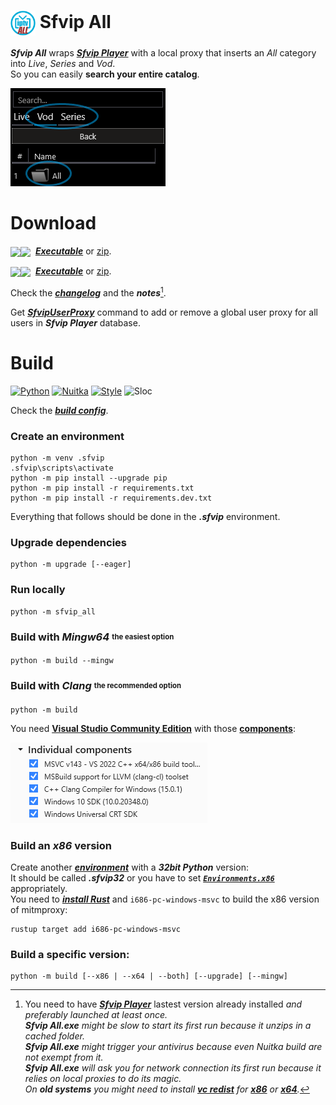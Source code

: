 # <img src="ressources/Sfvip%20All.png" width="40" align="center"> Sfvip All
***Sfvip All*** wraps ***[Sfvip Player](https://serbianforum-org.translate.goog/threads/sf-vip-plejer.878393/?_x_tr_sl=sr&_x_tr_tl=en)*** with a local proxy that inserts an _All_ category into _Live_, _Series_ and _Vod_.  
So you can easily **search your entire catalog**.

<img src="ressources/all.png">

# Download
<img src="https://img.shields.io/badge/Version-1.2.4-informational" valign="middle"><img src="https://img.shields.io/badge/x64-informational?logo=windows&logoColor=white" valign="middle"> &nbsp;[***Executable***](https://github.com/sebdelsol/sfvip-all/raw/master/build/1.2.4/x64/Sfvip%20All.exe) or [zip](https://github.com/sebdelsol/sfvip-all/raw/master/build/1.2.4/x64/Sfvip%20All.zip).

<img src="https://img.shields.io/badge/Version-1.2.4-informational" valign="middle"><img src="https://img.shields.io/badge/x86-informational?logo=windows&logoColor=white" valign="middle"> &nbsp;[***Executable***](https://github.com/sebdelsol/sfvip-all/raw/master/build/1.2.4/x86/Sfvip%20All.exe) or [zip](https://github.com/sebdelsol/sfvip-all/raw/master/build/1.2.4/x86/Sfvip%20All.zip).

Check the [***changelog***](build/changelog.md) and the ***notes***[^1].

Get [***SfvipUserProxy***](user_proxy_cmd) command to add or remove a global user proxy for all users in ***Sfvip Player*** database.

[^1]:You need to have ***[Sfvip Player](https://serbianforum-org.translate.goog/threads/sf-vip-plejer.878393/?_x_tr_sl=sr&_x_tr_tl=en)*** lastest version already installed _and preferably launched at least once._  
_**Sfvip All.exe** might be slow to start its first run because it unzips in a cached folder._  
_**Sfvip All.exe** might trigger your antivirus because even Nuitka build are not exempt from it._  
_**Sfvip All.exe** will ask you for network connection its first run because it relies on local proxies to do its magic._  
_On **old systems** you might need to install [**vc redist**](https://learn.microsoft.com/en-GB/cpp/windows/latest-supported-vc-redist) for [**x86**](https://aka.ms/vs/17/release/vc_redist.x86.exe) or [**x64**](https://aka.ms/vs/17/release/vc_redist.x64.exe)._

# Build
[![Python](https://img.shields.io/badge/Python-3.11.4-fbdf79)](https://www.python.org/downloads/release/python-3114/)
[![Nuitka](https://img.shields.io/badge/Nuitka-1.7.10-lightgrey)](https://nuitka.net/)
[![Style](https://img.shields.io/badge/Style-Black-000000)](https://github.com/psf/black)
![Sloc](https://img.shields.io/badge/Sloc-2650-informational)

Check the [***build config***](build_config.py).
### Create an environment
```console
python -m venv .sfvip
.sfvip\scripts\activate
python -m pip install --upgrade pip
python -m pip install -r requirements.txt
python -m pip install -r requirements.dev.txt
```
Everything that follows should be done in the ***.sfvip*** environment.
### Upgrade dependencies
```console
python -m upgrade [--eager]
```
### Run locally
```console
python -m sfvip_all
```
### Build with ***Mingw64*** <sub><sup>the easiest option</sup></sub>
```console
python -m build --mingw
```
### Build with ***Clang*** <sub><sup>the recommended option</sup></sub>
```console
python -m build
```
You need [**Visual Studio Community Edition**](https://www.visualstudio.com/en-us/downloads/download-visual-studio-vs.aspx) with those [**components**](ressources/.vsconfig):

<img src="ressources/VS.png">

### Build an ***x86*** version
Create another [***environment***](#Create-the-environment) with a ***32bit Python*** version:  
It should be called ***.sfvip32*** or you have to set [***`Environments.x86`***](build_config.py#L27) appropriately.  
You need to [***install Rust***](https://www.rust-lang.org/fr) and `i686-pc-windows-msvc` to build the x86 version of mitmproxy:  
```console
rustup target add i686-pc-windows-msvc
```
### Build a specific version:
```console
python -m build [--x86 | --x64 | --both] [--upgrade] [--mingw]
```
